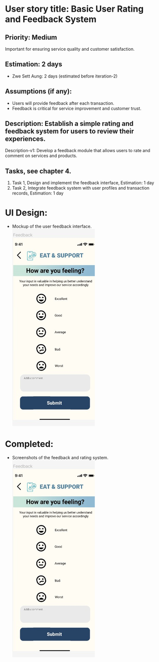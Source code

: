 # User story title: Basic User Rating and Feedback System

## Priority: Medium
Important for ensuring service quality and customer satisfaction.

## Estimation: 2 days
* Zwe Sett Aung: 2 days (estimated before iteration-2)

## Assumptions (if any):
- Users will provide feedback after each transaction.
- Feedback is critical for service improvement and customer trust.

## Description: Establish a simple rating and feedback system for users to review their experiences.
Description-v1: Develop a feedback module that allows users to rate and comment on services and products.

## Tasks, see chapter 4.
1. Task 1, Design and implement the feedback interface, Estimation: 1 day
2. Task 2, Integrate feedback system with user profiles and transaction records, Estimation: 1 day

# UI Design:
* Mockup of the user feedback interface.
![img_7.png](img_7.png)
# Completed:
* Screenshots of the feedback and rating system.
![img_8.png](img_8.png)